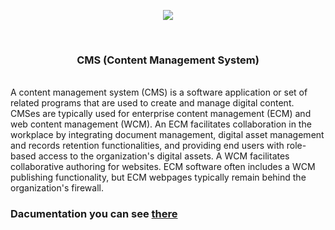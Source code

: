 <p align="center"><img src="https://github.com/VanHakobyan/CustomerManagementSystem_CrossPlatform/blob/master/content-manage-system.png?raw=true"></p>

<br>

<h3><p align="center"> CMS (Content Management System) </p></h3>

<br>
A content management system (CMS) is a software application or set of related programs that are used to create and manage digital content. CMSes are typically used for enterprise content management (ECM) and web content management (WCM). An ECM facilitates collaboration in the workplace by integrating document management, digital asset management and records retention functionalities, and providing end users with role-based access to the organization's digital assets. A WCM facilitates collaborative authoring for websites. ECM software often includes a WCM publishing functionality, but ECM webpages typically remain behind the organization's firewall.

### Dacumentation you can see <a href="https://github.com/VanHakobyan/ContentManagementSystem_CrossPlatform/blob/master/Documentation/CMSWebAPISpecification.pdf">there</a>

